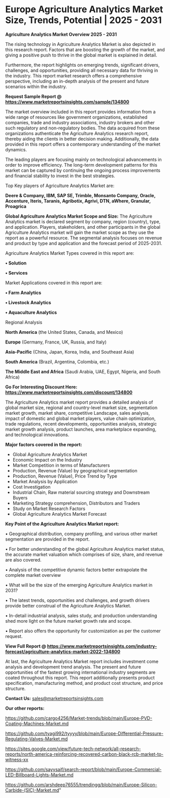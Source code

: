 # Europe Agriculture Analytics Market Size, Trends, Potential | 2025 - 2031

<Strong> Agriculture Analytics Market Overview 2025 - 2031</strong>

The rising technology in Agriculture Analytics Market is also depicted in this research report. Factors that are boosting the growth of the market, and giving a positive push to thrive in the global market is explained in detail.

Furthermore, the report highlights on emerging trends, significant drivers, challenges, and opportunities, providing all necessary data for thriving in the industry. This report market research offers a comprehensive perspective, including an in-depth analysis of the present and future scenarios within the industry.

<strong>Request Sample Report @ <a href=https://www.marketreportsinsights.com/sample/134800>https://www.marketreportsinsights.com/sample/134800</a></strong>

The market overview included in this report provides information from a wide range of resources like government organizations, established companies, trade and industry associations, industry brokers and other such regulatory and non-regulatory bodies. The data acquired from these organizations authenticate the Agriculture Analytics research report, thereby aiding the clients in better decision making. Additionally, the data provided in this report offers a contemporary understanding of the market dynamics.

The leading players are focusing mainly on technological advancements in order to improve efficiency. The long-term development patterns for this market can be captured by continuing the ongoing process improvements and financial stability to invest in the best strategies.

Top Key players of Agriculture Analytics Market are:

<strong>Deere & Company, IBM, SAP SE, Trimble, Monsanto Company, Oracle, Accenture, Iteris, Taranis, Agribotix, Agrivi, DTN, aWhere, Granular, Proagrica</strong>

<strong><b>Global Agriculture Analytics Market Scope and Size:</b></strong>
The Agriculture Analytics market is declared segment by company, region (country), type, and application. Players, stakeholders, and other participants in the global Agriculture Analytics market will gain the market scope as they use the report as a powerful resource. The segmental analysis focuses on revenue and product by type and application and the forecast period of 2025-2031.

Agriculture Analytics Market Types covered in this report are:

<strong>• Solution

• Services</strong>

Market Applications covered in this report are:

<strong>• Farm Analytics

• Livestock Analytics

• Aquaculture Analytics</strong> 

Regional Analysis

<strong>North America</strong> (the United States, Canada, and Mexico)

<strong>Europe</strong> (Germany, France, UK, Russia, and Italy)

<strong>Asia-Pacific</strong> (China, Japan, Korea, India, and Southeast Asia)

<strong>South America</strong> (Brazil, Argentina, Colombia, etc.)

<strong>The Middle East and Africa</strong> (Saudi Arabia, UAE, Egypt, Nigeria, and South Africa)

<strong>Go For Interesting Discount Here: <a href=https://www.marketreportsinsights.com/discount/134800>https://www.marketreportsinsights.com/discount/134800</a></strong>

The Agriculture Analytics market report provides a detailed analysis of global market size, regional and country-level market size, segmentation market growth, market share, competitive Landscape, sales analysis, impact of domestic and global market players, value chain optimization, trade regulations, recent developments, opportunities analysis, strategic market growth analysis, product launches, area marketplace expanding, and technological innovations.

<strong><b>Major factors covered in the report:</b></strong>
<ul>
  <li>Global Agriculture Analytics Market </li>
  <li>Economic Impact on the Industry</li>
  <li>Market Competition in terms of Manufacturers</li>
  <li>Production, Revenue (Value) by geographical segmentation</li>
  <li>Production, Revenue (Value), Price Trend by Type</li>
  <li>Market Analysis by Application</li>
  <li>Cost Investigation</li>
  <li>Industrial Chain, Raw material sourcing strategy and Downstream Buyers</li>
  <li>Marketing Strategy comprehension, Distributors and Traders</li>
  <li>Study on Market Research Factors</li>
  <li>Global Agriculture Analytics Market Forecast</li>
</ul>

<strong><b>Key Point of the Agriculture Analytics Market report:</b></strong>

• Geographical distribution, company profiling, and various other market segmentation are provided in the report.

• For better understanding of the global Agriculture Analytics market status, the accurate market valuation which comprises of size, share, and revenue are also covered.

• Analysis of the competitive dynamic factors better extrapolate the complete market overview

• What will be the size of the emerging Agriculture Analytics market in 2031?

• The latest trends, opportunities and challenges, and growth drivers provide better construal of the Agriculture Analytics Market.

• In-detail industrial analysis, sales study, and production understanding shed more light on the future market growth rate and scope.

• Report also offers the opportunity for customization as per the customer request.

<strong><b>View Full Report @ <a href=https://www.marketreportsinsights.com/industry-forecast/agriculture-analytics-market-2022-134800>https://www.marketreportsinsights.com/industry-forecast/agriculture-analytics-market-2022-134800</a></b></strong>


At last, the Agriculture Analytics Market report includes investment come analysis and development trend analysis. The present and future opportunities of the fastest growing international industry segments are coated throughout this report. This report additionally presents product specification, manufacturing method, and product cost structure, and price structure.

<strong>Contact Us:</strong>
sales@marketreportsinsights.com

<strong>Our other reports:</strong>

<a href=https://github.com/cargo4256/Market-trends/blob/main/Europe-PVD-Coating-Machines-Market.md>https://github.com/cargo4256/Market-trends/blob/main/Europe-PVD-Coating-Machines-Market.md</a>

<a href=https://github.com/tyagi992/tyyyy/blob/main/Europe-Differential-Pressure-Regulating-Valves-Market.md>https://github.com/tyagi992/tyyyy/blob/main/Europe-Differential-Pressure-Regulating-Valves-Market.md</a>

<a href=https://sites.google.com/view/future-tech-network/all-research-reports/north-america-reinforcing-recovered-carbon-black-rcb-market-to-witness-xx>https://sites.google.com/view/future-tech-network/all-research-reports/north-america-reinforcing-recovered-carbon-black-rcb-market-to-witness-xx</a>

<a href=https://github.com/sayysaif/search-report/blob/main/Europe-Commercial-LED-Billboard-Lights-Market.md>https://github.com/sayysaif/search-report/blob/main/Europe-Commercial-LED-Billboard-Lights-Market.md</a>

<a href=https://github.com/arshdeep76555/trendingg/blob/main/Europe-Silicon-Carbide-(SIC)-Market.md>https://github.com/arshdeep76555/trendingg/blob/main/Europe-Silicon-Carbide-(SIC)-Market.md</a>"

